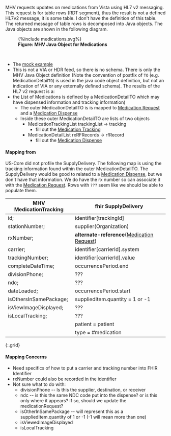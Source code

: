 
MHV requests updates on medications from Vista using HL7 v2 messaging. This request is for table rows (RDT segment), thus the result is not a defined HL7v2 message, it is some table. I don't have the definition of this table. The returned message of table rows is decomposed into Java objects. The Java objects are shown in the following diagram.

<figure>
{%include medications.svg%}
<figcaption><b>Figure: MHV Java Object for Medications</b></figcaption>
</figure>
<br clear="all">

- The [mock example](https://github.com/department-of-veterans-affairs/mhv-fhir-phr-mapping/blob/main/mocks/SampleMedicationsServResp.json)
- This is not a VIA or HDR feed, so there is no schema. There is only the MHV Java Object definition (Note the convention of postfix of `TO` (e.g. MedicationDetail`TO`) is used in the java code object definition, but not an indication of VIA or any externally defined schema).
The results of the HL7 v2 request is a:
- the List of Medications is defined by a MedicationDetailTO which may have dispensed information and tracking information)
  - The outer MedicationDetailTO is is mapped to [Medication Request](StructureDefinition-VA.MHV.PHR.medicationRequest.html) and a [Medication Dispense](StructureDefinition-VA.MHV.PHR.medicationDispense.html)
  - Inside these outer MedicationDetailTO are lists of two objects
    - MedicationTrackingList trackingList -> tracking
      - fill out the [Medication Tracking](StructureDefinition-VA.MHV.PHR.medicationTracking.html)
    - MedicationDetailList rxRFRecords -> rfRecord
      - fill out the [Medication Dispense](StructureDefinition-VA.MHV.PHR.medicationDispense.html)

#### Mapping from

US-Core did not profile the SupplyDelivery.
The following map is using the tracking information found within the outer MedicationDetailTO.
The SupplyDelivery would be good to related to a [Medication Dispense](StructureDefinition-VA.MHV.PHR.medicationDispense.html), but we don't have that information. We do have the rx number so can associate it with the [Medication Request](StructureDefinition-VA.MHV.PHR.medicationRequest.html).
Rows with `???` seem like we should be able to populate them.

| MHV MedicationTracking |  fhir SupplyDelivery
|-----------------------|----------------------------|
| id;                   | identifier[trackingId]
| stationNumber;        | supplier(Organization)
| rxNumber;             | **alternate-reference**([Medication Request](StructureDefinition-VA.MHV.PHR.medicationRequest.html))
| carrier;              | identifier[carrierId].system
| trackingNumber;       | identifier[carrierId].value
| completeDateTime;     | occurrencePeriod.end
| divisionPhone;        | ???
| ndc;                  | ???
| dateLoaded;           | occurrencePeriod.start
| isOthersInSamePackage; | suppliedItem.quantity = 1 or -1
| isViewImageDisplayed; | ???
| isLocalTracking;      | ???
|                       | patient = patient
|                       | type = #medication
{:.grid}


#### Mapping Concerns

- Need specifics of how to put a carrier and tracking number into FHIR Identifier
- rxNumber could also be recorded in the identifier
- Not sure what to do with:
  - divisionPhone --  Is this the supplier, destination, or receiver
  - ndc -- is this the same NDC code put into the dispense? or is this only where it appears? If so, should we update the medicationRequest?
  - isOtherInSamePackage -- will represent this as a suppliedItem.quantity of 1 or -1 (-1 will mean more than one)
  - isViewedImageDisplayed
  - isLocalTracking
